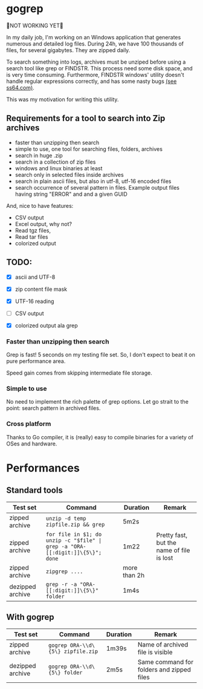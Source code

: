 # gogrep
:construction:NOT WORKING YET:construction:

In my daily job, I'm working on an Windows application that 
generates numerous and detailed log files. During 24h, we have 
100 thousands of files, for several gigabytes. They are zipped daily.

To search something into logs, archives must be unziped 
before using a search tool like grep or FINDSTR. This 
process need some disk space, and is very time consuming.
Furthermore, FINDSTR windows' utility doesn't handle regular 
expressions correctly, and has some nasty bugs [(see ss64.com)](http://ss64.com/nt/findstr.html). 

This was my motivation for writing this utility.

## Requirements for a tool to search into Zip archives

* faster than unzipping then search
* simple to use, one tool for searching files, folders, archives
* search in huge .zip
* search in a collection of zip files
* windows and linux binaries at least
* search only in selected files inside archives
* search in plain ascii files, but also in utf-8, utf-16 encoded files
* search occurrence of several pattern in files. 
Example output files having string "ERROR" and and a given GUID

And, nice to have features:
* CSV output
* Excel output, why not?
* Read tgz files,
* Read tar files
* colorized output

## TODO:
- [X] ascii and UTF-8 
- [X] zip content file mask
- [X] UTF-16 reading
- [ ] CSV output
- [X] colorized output ala grep


 
### Faster than unzipping then search
Grep is fast! 5 seconds on my testing file set. So, I don't expect 
to beat it on pure performance area. 

Speed gain comes from skipping intermediate file storage.


### Simple to use
No need to implement the rich palette of grep options. Let go
 strait to the point: search pattern in archived files.

### Cross platform
Thanks to Go compiler, it is (really) easy to compile 
binaries for a variety of OSes and hardware. 

# Performances

## Standard tools

Test set|Command|Duration|Remark
--------|-------|--------|-------
zipped archive | ```unzip -d temp zipfile.zip && grep```|5m2s |
zipped archive | ```for file in $1; do unzip -c "$file" \| grep -a "ORA-[[:digit:]]\{5\}"; done```| 1m22 | Pretty fast, but the name of file is lost
zipped archive | ```zipgrep ....``` | more than 2h | 
dezipped archive  | ```grep -r -a "ORA-[[:digit:]]\{5\}" folder``` | 1m4s

## With gogrep

Test set | Command | Duration | Remark
---------|---------|----------|-------- 
zipped archive  | ```gogrep ORA-\\d\{5\} zipfile.zip``` | 1m39s | Name of archived file is visible
dezipped archive | ```gogrep ORA-\\d\{5\} folder``` | 2m5s | Same command for folders and zipped files

